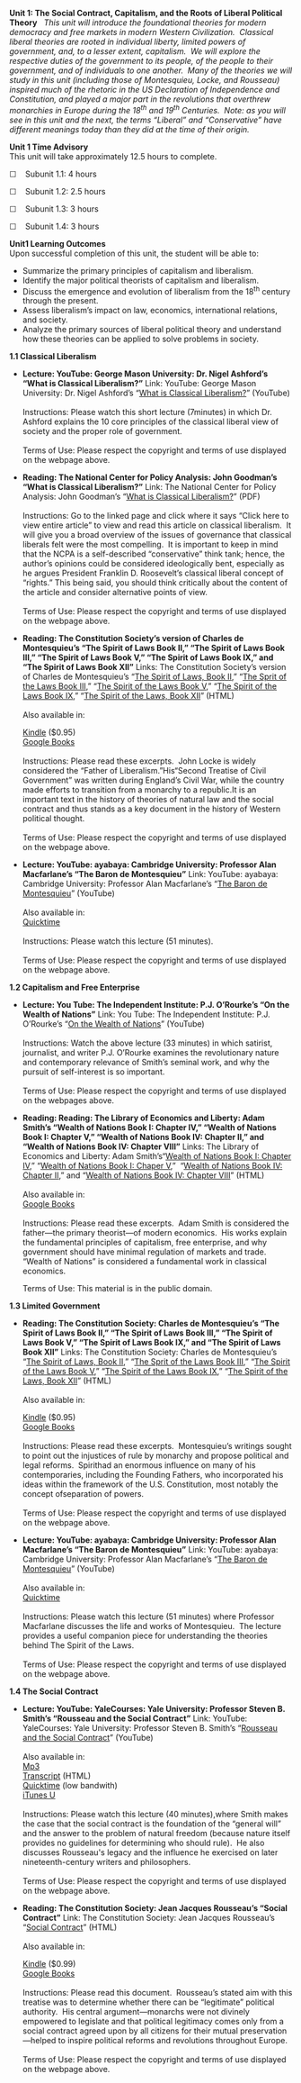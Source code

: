 **Unit 1: The Social Contract, Capitalism, and the Roots of Liberal
Political Theory** <span id="1"></span> 
*This unit will introduce the foundational theories for modern democracy
and free markets in modern Western Civilization.  Classical liberal
theories are rooted in individual liberty, limited powers of
government, and, to a lesser extent, capitalism.  We will explore the
respective duties of the government to its people, of the people to
their government, and of individuals to one another.  Many of the
theories we will study in this unit (including those of Montesquieu,
Locke, and Rousseau) inspired much of the rhetoric in the US Declaration
of Independence and Constitution, and played a major part in the
revolutions that overthrew monarchies in Europe during the
18<sup>th</sup> and 19<sup>th</sup> Centuries.  Note: as you will see in
this unit and the next, the terms “Liberal” and “Conservative” have
different meanings today than they did at the time of their origin.*

**Unit 1 Time Advisory**  
This unit will take approximately 12.5 hours to complete.

☐    Subunit 1.1: 4 hours

☐    Subunit 1.2: 2.5 hours

☐    Subunit 1.3: 3 hours

☐    Subunit 1.4: 3 hours

**Unit1 Learning Outcomes**  
Upon successful completion of this unit, the student will be able to:

-   Summarize the primary principles of capitalism and liberalism.
-   Identify the major political theorists of capitalism and liberalism.
-   Discuss the emergence and evolution of liberalism from the
    18<sup>th</sup> century through the present.
-   Assess liberalism’s impact on law, economics, international
    relations, and society.
-   Analyze the primary sources of liberal political theory and
    understand how these theories can be applied to solve problems in
    society.

**1.1 Classical Liberalism** <span id="1.1"></span> 
-   **Lecture: YouTube: George Mason University: Dr. Nigel Ashford’s
    “What is Classical Liberalism?”**
    Link: YouTube: George Mason University: Dr. Nigel Ashford’s “[What
    is Classical
    Liberalism?](http://www.youtube.com/watch?v=iU-8Uz_nMaQ)”
    (YouTube)  
        
     Instructions: Please watch this short lecture (7minutes) in which
    Dr. Ashford explains the 10 core principles of the classical liberal
    view of society and the proper role of government.  
        
     Terms of Use: Please respect the copyright and terms of use
    displayed on the webpage above.

-   **Reading: The National Center for Policy Analysis: John Goodman’s
    “What is Classical Liberalism?”**
    Link: The National Center for Policy Analysis: John Goodman’s “[What
    is Classical
    Liberalism?](http://www.ncpa.org/pub/what-is-classical-liberalism)”
    (PDF)  
        
     Instructions: Go to the linked page and click where it says “Click
    here to view entire article” to view and read this article on
    classical liberalism.  It will give you a broad overview of the
    issues of governance that classical liberals felt were the most
    compelling.  It is important to keep in mind that the NCPA is a
    self-described “conservative” think tank; hence, the author’s
    opinions could be considered ideologically bent, especially as he
    argues President Franklin D. Roosevelt’s classical liberal concept
    of “rights.” This being said, you should think critically about the
    content of the article and consider alternative points of view.  
        
     Terms of Use: Please respect the copyright and terms of use
    displayed on the webpage above.

-   **Reading: The Constitution Society’s version of Charles de
    Montesquieu’s “The Spirit of Laws Book II,” “The Spirit of Laws Book
    III,” “The Spirit of Laws Book V,” “The Spirit of Laws Book IX,” and
    “The Spirit of Laws Book XII”**
    Links: The Constitution Society’s version of Charles de
    Montesquieu’s “[The Spirit of Laws, Book
    II](http://www.constitution.org/cm/sol_02.htm),” “[The Sprit of the
    Laws Book III](http://www.constitution.org/cm/sol_03.htm),” “[The
    Spirit of the Laws Book
    V](http://www.constitution.org/cm/sol_05.htm),” “[The Spirit of the
    Laws Book IX](http://www.constitution.org/cm/sol_09.htm),” “[The
    Spirit of the Laws, Book
    XII](http://www.constitution.org/cm/sol_12.htm)” (HTML)  
        
     Also available in:  

    [Kindle](http://www.amazon.com/Spirit-Montesquieu-Halcyon-Classics-ebook/dp/B003IPD4H0/ref=sr_1_1?ie=UTF8&m=AG56TWVU5XWC2&s=digital-text&qid=1299097645&sr=1-1)
    ($0.95)  
     [Google
    Books](http://books.google.com/books?id=yNMtAAAAYAAJ&printsec=frontcover&dq=the+spirit+of+laws+montesquieu&hl=en&ei=A6huTfnGFordgQehk91M&sa=X&oi=book_result&ct=result&resnum=1&ved=0CCsQ6AEwAA#v=onepage&q&f=false)  
        
     Instructions: Please read these excerpts.  John Locke is widely
    considered the “Father of Liberalism.”His“Second Treatise of Civil
    Government” was written during England’s Civil War, while the
    country made efforts to transition from a monarchy to a republic.It
    is an important text in the history of theories of natural law and
    the social contract and thus stands as a key document in the history
    of Western political thought.  
        
     Terms of Use: Please respect the copyright and terms of use
    displayed on the webpage above.

-   **Lecture: YouTube: ayabaya: Cambridge University: Professor Alan
    Macfarlane’s “The Baron de Montesquieu”**
    Link: YouTube: ayabaya: Cambridge University: Professor Alan
    Macfarlane’s “[The Baron de
    Montesquieu](http://www.youtube.com/watch?v=kfDHUqL0Rqc)”
    (YouTube)  
        
     Also available in:  
     [Quicktime](http://www.alanmacfarlane.com/theorists/montesquieu.htm)  
        
     Instructions: Please watch this lecture (51 minutes).   
        
     Terms of Use: Please respect the copyright and terms of use
    displayed on the webpage above.

**1.2 Capitalism and Free Enterprise** <span id="1.2"></span> 
-   **Lecture: You Tube: The Independent Institute: P.J. O’Rourke’s “On
    the Wealth of Nations”**
    Link: You Tube: The Independent Institute: P.J. O’Rourke’s “[On the
    Wealth of
    Nations](http://www.youtube.com/watch?v=TWu_1qrwf3E&feature=youtu.be)”
    (YouTube)  
        
     Instructions: Watch the above lecture (33 minutes) in which
    satirist, journalist, and writer P.J. O’Rourke examines the
    revolutionary nature and contemporary relevance of Smith’s seminal
    work, and why the pursuit of self-interest is so important.  
        
     Terms of Use: Please respect the copyright and terms of use
    displayed on the webpages above.

-   **Reading: Reading: The Library of Economics and Liberty: Adam
    Smith’s “Wealth of Nations Book I: Chapter IV,” “Wealth of Nations
    Book I: Chapter V,” “Wealth of Nations Book IV: Chapter II,” and
    “Wealth of Nations Book IV: Chapter VIII”**
    Links: The Library of Economics and Liberty: Adam Smith’s“[Wealth of
    Nations Book I: Chapter
    IV](http://www.econlib.org/library/Smith/smWN1.html#B.I,%20Ch.4,%20Of%20the%20Origin%20and%20Use%20of%20Money),”
    “[Wealth of Nations Book I: Chaper
    V](http://www.econlib.org/library/Smith/smWN2.html#B.I,%20Ch.5,%20Of%20the%20Real%20and%20Nominal%20Price%20of%20Commodities),” 
    “[Wealth of Nations Book IV: Chapter
    II](http://www.econlib.org/library/Smith/smWN13.html#B.IV,%20Ch.2,%20Of%20Restraints%20upon%20the%20Importation%20from%20Foreign%20Countries),”
    and “[Wealth of Nations Book IV: Chapter
    VIII](http://www.econlib.org/library/Smith/smWN18.html#B.IV,%20Ch.8,%20Conclusion%20of%20the%20Mercantile%20System)”
    (HTML)  
        
     Also available in:  
     [Google
    Books](http://books.google.com/books?id=0RJ1dCI8E5QC&printsec=frontcover&dq=wealth+of+nations&hl=en&ei=aaxuTc70JISglAe8i5mDAQ&sa=X&oi=book_result&ct=result&resnum=3&ved=0CDoQ6AEwAg#v=onepage&q&f=false)  
        
     Instructions: Please read these excerpts.  Adam Smith is considered
    the father—the primary theorist—of modern economics.  His works
    explain the fundamental principles of capitalism, free enterprise,
    and why government should have minimal regulation of markets and
    trade. “Wealth of Nations” is considered a fundamental work in
    classical economics.  
      
     Terms of Use: This material is in the public domain.

**1.3 Limited Government** <span id="1.3"></span> 
-   **Reading: The Constitution Society: Charles de Montesquieu’s “The
    Spirit of Laws Book II,” “The Spirit of Laws Book III,” “The Spirit
    of Laws Book V,” “The Spirit of Laws Book IX,” and “The Spirit of
    Laws Book XII”**
    Links: The Constitution Society: Charles de Montesquieu’s “[The
    Spirit of Laws, Book
    II](http://www.constitution.org/cm/sol_02.htm),” “[The Sprit of the
    Laws Book III](http://www.constitution.org/cm/sol_03.htm),” “[The
    Spirit of the Laws Book
    V](http://www.constitution.org/cm/sol_05.htm),” “[The Spirit of the
    Laws Book IX](http://www.constitution.org/cm/sol_09.htm),” “[The
    Spirit of the Laws, Book
    XII](http://www.constitution.org/cm/sol_12.htm)” (HTML)  
        
     Also available in:  

    [Kindle](http://www.amazon.com/Spirit-Montesquieu-Halcyon-Classics-ebook/dp/B003IPD4H0/ref=sr_1_1?ie=UTF8&m=AG56TWVU5XWC2&s=digital-text&qid=1299097645&sr=1-1) ($0.95)  
     [Google
    Books](http://books.google.com/books?id=yNMtAAAAYAAJ&printsec=frontcover&dq=the+spirit+of+laws+montesquieu&hl=en&ei=A6huTfnGFordgQehk91M&sa=X&oi=book_result&ct=result&resnum=1&ved=0CCsQ6AEwAA#v=onepage&q&f=false)  
        
     Instructions: Please read these excerpts.  Montesquieu’s writings
    sought to point out the injustices of rule by monarchy and propose
    political and legal reforms.  Spirithad an enormous influence on
    many of his contemporaries, including the Founding Fathers, who
    incorporated his ideas within the framework of the U.S.
    Constitution, most notably the concept ofseparation of powers.  
        
     Terms of Use: Please respect the copyright and terms of use
    displayed on the webpage above.

-   **Lecture: YouTube: ayabaya: Cambridge University: Professor Alan
    Macfarlane’s “The Baron de Montesquieu”**
    Link: YouTube: ayabaya: Cambridge University: Professor Alan
    Macfarlane’s “[The Baron de
    Montesquieu](http://www.youtube.com/watch?v=kfDHUqL0Rqc)”
    (YouTube)  
        
     Also available in:  
     [Quicktime](http://www.alanmacfarlane.com/theorists/montesquieu.htm)  
        
     Instructions: Please watch this lecture (51 minutes) where
    Professor Macfarlane discusses the life and works of Montesquieu. 
    The lecture provides a useful companion piece for understanding the
    theories behind The Spirit of the Laws.  
        
     Terms of Use: Please respect the copyright and terms of use
    displayed on the webpage above.

**1.4 The Social Contract** <span id="1.4"></span> 
-   **Lecture: YouTube: YaleCourses: Yale University: Professor Steven
    B. Smith’s “Rousseau and the Social Contract”**
    Link: YouTube: YaleCourses: Yale University: Professor Steven B.
    Smith’s “[Rousseau and the Social
    Contract](http://www.youtube.com/watch?v=vPwx8-mFvUs)” (YouTube)  
        
     Also available in:  
     [Mp3](http://livepage.apple.com/)  
     [Transcript](http://oyc.yale.edu/transcript/795/plsc-114) (HTML)  
     [Quicktime](http://livepage.apple.com/) (low bandwith)  
     [iTunes
    U](http://deimos3.apple.com/WebObjects/Core.woa/Browse/yale.edu-dz.2821771846?i=1957095299)  
        
     Instructions: Please watch this lecture (40 minutes),where Smith
    makes the case that the social contract is the foundation of the
    “general will” and the answer to the problem of natural freedom
    (because nature itself provides no guidelines for determining who
    should rule).  He also discusses Rousseau's legacy and the influence
    he exercised on later nineteenth-century writers and philosophers.  
        
     Terms of Use: Please respect the copyright and terms of use
    displayed on the webpage above.

-   **Reading: The Constitution Society: Jean Jacques Rousseau’s “Social
    Contract”**
    Link: The Constitution Society: Jean Jacques Rousseau’s “[Social
    Contract](http://www.constitution.org/jjr/socon.htm)” (HTML)  
        
     Also available in:  

    [Kindle](http://www.amazon.com/Rousseau-Contract-Unexpurgated-Classics-ebook/dp/B002CZQFYG/ref=sr_1_1?ie=UTF8&m=AG56TWVU5XWC2&s=digital-text&qid=1299098292&sr=1-1) ($0.99)  
     [Google
    Books](http://books.google.com/books?id=H_XkAAAAMAAJ&printsec=frontcover&dq=Social+contract&hl=en&ei=hqpuTYbzLIOdlgfk2PRh&sa=X&oi=book_result&ct=result&resnum=2&ved=0CC0Q6AEwAQ#v=onepage&q&f=false)  
        
     Instructions: Please read this document.  Rousseau’s stated aim
    with this treatise was to determine whether there can be
    “legitimate” political authority.  His central argument—monarchs
    were not divinely empowered to legislate and that political
    legitimacy comes only from a social contract agreed upon by all
    citizens for their mutual preservation—helped to inspire political
    reforms and revolutions throughout Europe.  
        
     Terms of Use: Please respect the copyright and terms of use
    displayed on the webpage above.


